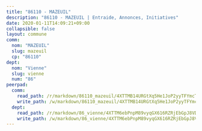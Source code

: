 ```yaml
---
title: "86110 - MAZEUIL"
description: "86110 - MAZEUIL | Entraide, Annonces, Initiatives"
date: 2020-01-11T14:09:21+09:00
collapsible: false
layout: commune
comm:
  nom: "MAZEUIL"
  slug: mazeuil
  cp: "86110"
dept:
  nom: "Vienne"
  slug: vienne
  num: "86"
peerpad:
  comm:
    read_path: /r/markdown/86110_mazeuil/4XTTMB14URGtXq5He1JoP2yyTFYmcTuhjZ2DvtosRwXi288GL
    write_path: /w/markdown/86110_mazeuil/4XTTMB14URGtXq5He1JoP2yyTFYmcTuhjZ2DvtosRwXi288GL-K3TgUPsDh6z8fZ7QEg6dGC7JMBsuLrtVAH1dUxmvrfxcLgxuzoAWtKU6DtxBU8145CYoUstmme5kCiNNG6Ge3EGKLHYwHSCi7jiNhyeSx3EGQucJiSo1LhwifLVjsnM8Ra6LNs4p
  dept:
    read_path: /r/markdown/86_vienne/4XTTM6ebPnpM89vyqGX616RZRjEbGpJ8VDNVdSCrMHCb86ALN
    write_path: /w/markdown/86_vienne/4XTTM6ebPnpM89vyqGX616RZRjEbGpJ8VDNVdSCrMHCb86ALN-K3TgUEmU2PzobkNvYrNtR4DXtgm1qYeknzdEZmszmUFpRSMDjV62q8xZv1nUQEJqGnnT9H399N9TnzZMyT3rgAM3pHPbqGxVD33vWNzCSkbf2kxHwBfenpixiJuwbWaCBERwmNeA
---
```


